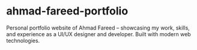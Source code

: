 # ahmad-fareed-portfolio
Personal portfolio website of Ahmad Fareed – showcasing my work, skills, and experience as a UI/UX designer and developer. Built with modern web technologies.
